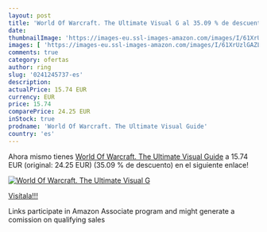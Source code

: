 ```yaml
---
layout: post
title: 'World Of Warcraft. The Ultimate Visual G al 35.09 % de descuento'
date: 
thumbnailImage: 'https://images-eu.ssl-images-amazon.com/images/I/61XrUzlGAZL._SL200_.jpg'
images: [ 'https://images-eu.ssl-images-amazon.com/images/I/61XrUzlGAZL._SL200_.jpg' ]
comments: true
category: ofertas
author: ring
slug: '0241245737-es'
description:
actualPrice: 15.74 EUR
currency: EUR
price: 15.74
comparePrice: 24.25 EUR
inStock: true
prodname: 'World Of Warcraft. The Ultimate Visual Guide'
country: 'es'
---
```


Ahora mismo tienes [World Of Warcraft. The Ultimate Visual Guide](https://www.amazon.es/dp/0241245737/?tag=tolees-21) a 15.74 EUR (original: 24.25 EUR) (35.09 %  de descuento) en el siguiente enlace!

[![World Of Warcraft. The Ultimate Visual G](https://images-eu.ssl-images-amazon.com/images/I/61XrUzlGAZL._SL200_.jpg)](https://www.amazon.es/dp/0241245737/?tag=tolees-21)

[Visítala!!!](https://www.amazon.es/dp/0241245737/?tag=tolees-21)

Links participate in Amazon Associate program and might generate a comission on qualifying sales
